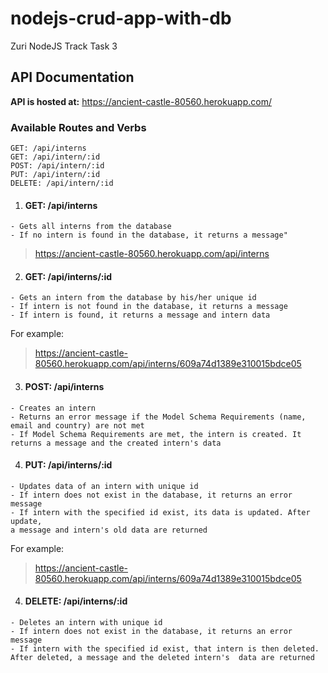 # nodejs-crud-app-with-db
Zuri NodeJS Track Task 3

## API Documentation
**API is hosted at:** https://ancient-castle-80560.herokuapp.com/

### Available Routes and Verbs 
```
GET: /api/interns
GET: /api/intern/:id
POST: /api/intern/:id
PUT: /api/intern/:id
DELETE: /api/intern/:id
```

1. #### GET: /api/interns
```
- Gets all interns from the database
- If no intern is found in the database, it returns a message"
```
> <https://ancient-castle-80560.herokuapp.com/api/interns>


2. #### GET: /api/interns/:id
```
- Gets an intern from the database by his/her unique id
- If intern is not found in the database, it returns a message
- If intern is found, it returns a message and intern data
```
For example:
> <https://ancient-castle-80560.herokuapp.com/api/interns/609a74d1389e310015bdce05>


3. #### POST: /api/interns
```
- Creates an intern
- Returns an error message if the Model Schema Requirements (name, email and country) are not met
- If Model Schema Requirements are met, the intern is created. It returns a message and the created intern's data
```


4. #### PUT: /api/interns/:id
```
- Updates data of an intern with unique id
- If intern does not exist in the database, it returns an error message
- If intern with the specified id exist, its data is updated. After update,
a message and intern's old data are returned
```
For example:
> <https://ancient-castle-80560.herokuapp.com/api/interns/609a74d1389e310015bdce05>


4. #### DELETE: /api/interns/:id
```
- Deletes an intern with unique id
- If intern does not exist in the database, it returns an error message
- If intern with the specified id exist, that intern is then deleted. After deleted, a message and the deleted intern's  data are returned
```
